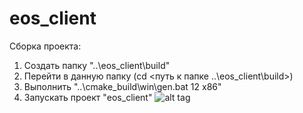 eos_client
==========
Сборка проекта:
1. Создать папку "..\eos_client\build"
2. Перейти в данную папку (cd <путь к папке ..\eos_client\build>)
3. Выполнить "..\cmake_build\win\gen.bat 12 x86"
4. Запускать проект "eos_client"
![alt tag](https://pp.vk.me/c623916/v623916438/39aff/To0F2ImUtlc.jpg)
